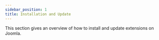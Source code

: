 ```yaml
---
sidebar_position: 1
title: Installation and Update
---
```

This section gives an overview of how to install and update extensions on Joomla.